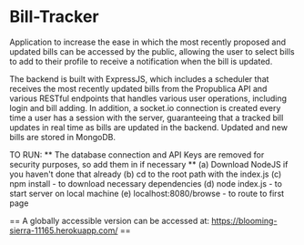 # Bill-Tracker

Application to increase the ease in which the most recently proposed and updated bills can be accessed by the public, allowing the user to select bills to add to their profile to receive a notification when the bill is updated.

The backend is built with ExpressJS, which includes a scheduler that receives the most recently updated bills from the Propublica API and various RESTful endpoints that handles various user operations, including login and bill adding.
In addition, a socket.io connection is created every time a user has a session with the server, guaranteeing that a tracked bill updates in real time as bills are updated in the backend. Updated and new bills are stored in MongoDB.

TO RUN:
** The database connection and API Keys are removed for security purposes, so add them in if necessary **
(a) Download NodeJS if you haven't done that already
(b) cd to the root path with the index.js
(c) npm install - to download necessary dependencies
(d) node index.js - to start server on local machine
(e) localhost:8080/browse - to route to first page


== A globally accessible version can be accessed at: https://blooming-sierra-11165.herokuapp.com/ ==
